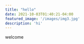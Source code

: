```yaml
---
title: "hello"
date: 2021-10-03T01:40:21-04:00
featured_image: '/images/img3.jpg'
description: 'hi'
---
```


welcome